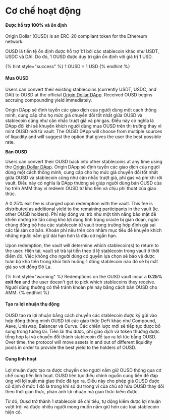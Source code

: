 # Cơ chế hoạt động

#### Được hỗ trợ 100% và ổn định

Origin Dollar (OUSD) is an ERC-20 compliant token for the Ethereum network.&#x20;

OUSD là tiền tệ ổn định được hỗ trợ 1:1 bởi các stablecoin khác như USDT, USDC và DAI. Do đó, 1 OUSD được duy trì gần ổn định với giá trị 1 USD.

{% hint style="success" %}
1 OUSD = 1 USD&#x20;
{% endhint %}

#### Mua OUSD

Users can convert their existing stablecoins (currently USDT, USDC, and DAI) to OUSD at the official [Origin Dollar DApp](https://www.ousd.com). Received OUSD begins accruing compounding yield immediately.&#x20;

Origin DApp sẽ định tuyến các giao dịch của người dùng một cách thông minh, cung cấp cho họ mức giá chuyển đổi tốt nhất giữa OUSD và stablecoin cũng như cân nhắc trượt giá và phí gas. Điều này có nghĩa là DApp đôi khi sẽ khuyến khích người dùng mua OUSD trên thị trường thay vì mint OUSD mới từ vault. The OUSD DApp will choose from multiple sources of liquidity and will suggest the option that gives the user the best possible rate.&#x20;

**Bán OUSD**

Users can convert their OUSD back into other stablecoins at any time using the [Origin Dollar DApp](https://www.ousd.com). Origin DApp sẽ định tuyến các giao dịch của người dùng một cách thông minh, cung cấp cho họ mức giá chuyển đổi tốt nhất giữa OUSD và stablecoin cũng như cân nhắc trượt giá, phí gas và phí khi rời vault. Điều này có nghĩa là DApp thường sẽ giúp người dùng bán OUSD của họ trên AMM thay vì redeem OUSD từ kho tiền và chịu phí thoát của giao thức.

A 0.25% exit fee is charged upon redemption with the vault. This fee is distributed as additional yield to the remaining participants in the vault (ie. other OUSD holders). Phí này đóng vai trò như một tính năng bảo mật để khiến những kẻ tấn công khó lợi dụng tình trạng oracle bị gián đoạn, ngăn chúng đồng bộ hóa các stablecoin từ vault trong trường hợp định giá sai các tài sản cơ bản. Khoản phí nêu trên còn nhằm mục tiêu để khuyến khích những người nắm giữ dài hạn hơn là đầu cơ ngắn hạn.

Upon redemption, the vault will determine which stablecoin(s) to return to the user. Hiện tại, vault sẽ trả lại tiền theo tỉ lệ stablecoin trong vault ở thời điểm đó. Việc không cho người dùng có quyền lựa chọn sẽ bảo vệ được toàn bộ kho tiền trong khỏi tình huống 1 đồng stablecoin nào đó sẽ bị mất giá so với đồng Đô La.

{% hint style="warning" %}
Redemptions on the OUSD vault incur a **0.25% exit fee** and the user doesn't get to pick which stablecoins they receive. Người dùng thường có thể tránh khoản phí này bằng cách bán OUSD cho AMM.
{% endhint %}

#### Tạo ra **lợi nhuận thụ động**

OUSD tạo ra lợi nhuận bằng cách chuyển các stablecoin được ký gửi vào hợp đồng thông minh OUSD tới các giao thức DeFi khác như Compound, Aave, Uniswap, Balancer và Curve. Các chiến lược mới sẽ tiếp tục được bổ sung trong tương lai. Tiền lãi thu được, phí giao dịch và token thưởng được tổng hợp lại và chuyển đổi thành stablecoin để tạo ra lợi tức bằng OUSD. Over time, the protocol will move assets in and out of different liquidity pools in order to provide the best yield to the holders of OUSD.&#x20;

#### **Cung linh hoạt**

Lợi nhuận được tạo ra được chuyển cho người nắm giữ OUSD thông qua cơ chế cung tiền linh hoạt. OUSD liên tục điều chỉnh nguồn cung tiền để đáp ứng với lợi suất mà giao thức đã tạo ra. Điều này cho phép giá OUSD được cố định ở mức 1 đô la trong khi số dư trong ví của chủ sở hữu OUSD thay đổi theo thời gian thực, phản ánh lợi nhuận mà giao thức kiếm được.

Từ đó, Ousd trở thành 1 stablecoin dễ chi tiêu, tự động kiếm được lợi nhuận vượt trội và được nhiều người mong muốn nắm giữ hơn các loại stablecoin hiện có.
